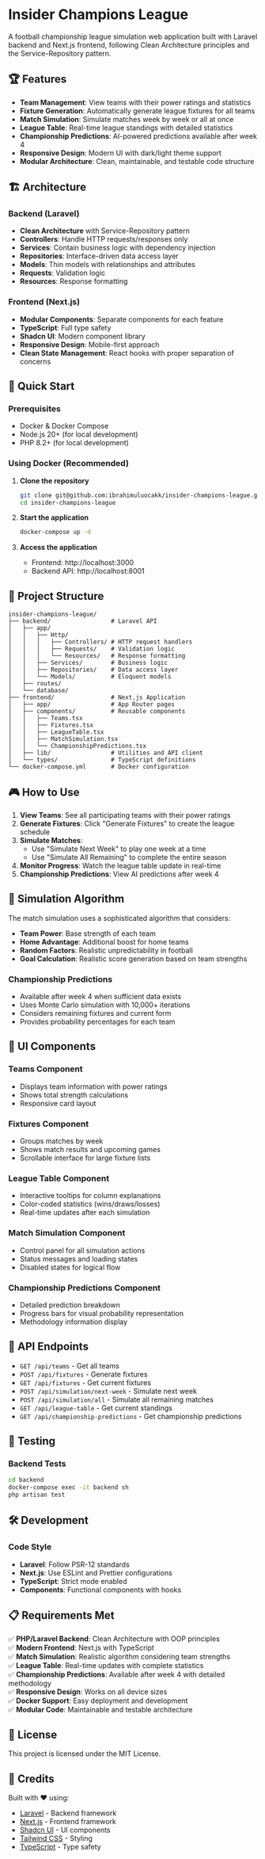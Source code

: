 # Insider Champions League

A football championship league simulation web application built with Laravel backend and Next.js frontend, following Clean Architecture principles and the Service-Repository pattern.

## 🏆 Features

- **Team Management**: View teams with their power ratings and statistics
- **Fixture Generation**: Automatically generate league fixtures for all teams
- **Match Simulation**: Simulate matches week by week or all at once
- **League Table**: Real-time league standings with detailed statistics
- **Championship Predictions**: AI-powered predictions available after week 4
- **Responsive Design**: Modern UI with dark/light theme support
- **Modular Architecture**: Clean, maintainable, and testable code structure

## 🏗️ Architecture

### Backend (Laravel)
- **Clean Architecture** with Service-Repository pattern
- **Controllers**: Handle HTTP requests/responses only
- **Services**: Contain business logic with dependency injection
- **Repositories**: Interface-driven data access layer
- **Models**: Thin models with relationships and attributes
- **Requests**: Validation logic
- **Resources**: Response formatting

### Frontend (Next.js)
- **Modular Components**: Separate components for each feature
- **TypeScript**: Full type safety
- **Shadcn UI**: Modern component library
- **Responsive Design**: Mobile-first approach
- **Clean State Management**: React hooks with proper separation of concerns

## 🚀 Quick Start

### Prerequisites
- Docker & Docker Compose
- Node.js 20+ (for local development)
- PHP 8.2+ (for local development)

### Using Docker (Recommended)

1. **Clone the repository**
   ```bash
   git clone git@github.com:ibrahimuluocakk/insider-champions-league.git
   cd insider-champions-league
   ```

2. **Start the application**
   ```bash
   docker-compose up -d
   ```

3. **Access the application**
   - Frontend: http://localhost:3000
   - Backend API: http://localhost:8001

## 📁 Project Structure

```
insider-champions-league/
├── backend/                 # Laravel API
│   ├── app/
│   │   ├── Http/
│   │   │   ├── Controllers/ # HTTP request handlers
│   │   │   ├── Requests/    # Validation logic
│   │   │   └── Resources/   # Response formatting
│   │   ├── Services/        # Business logic
│   │   ├── Repositories/    # Data access layer
│   │   └── Models/          # Eloquent models
│   ├── routes/
│   └── database/
├── frontend/                # Next.js Application
│   ├── app/                 # App Router pages
│   ├── components/          # Reusable components
│   │   ├── Teams.tsx
│   │   ├── Fixtures.tsx
│   │   ├── LeagueTable.tsx
│   │   ├── MatchSimulation.tsx
│   │   └── ChampionshipPredictions.tsx
│   ├── lib/                 # Utilities and API client
│   └── types/               # TypeScript definitions
└── docker-compose.yml       # Docker configuration
```

## 🎮 How to Use

1. **View Teams**: See all participating teams with their power ratings
2. **Generate Fixtures**: Click "Generate Fixtures" to create the league schedule
3. **Simulate Matches**: 
   - Use "Simulate Next Week" to play one week at a time
   - Use "Simulate All Remaining" to complete the entire season
4. **Monitor Progress**: Watch the league table update in real-time
5. **Championship Predictions**: View AI predictions after week 4

## 🧮 Simulation Algorithm

The match simulation uses a sophisticated algorithm that considers:
- **Team Power**: Base strength of each team
- **Home Advantage**: Additional boost for home teams
- **Random Factors**: Realistic unpredictability in football
- **Goal Calculation**: Realistic score generation based on team strengths

### Championship Predictions
- Available after week 4 when sufficient data exists
- Uses Monte Carlo simulation with 10,000+ iterations
- Considers remaining fixtures and current form
- Provides probability percentages for each team

## 🎨 UI Components

### Teams Component
- Displays team information with power ratings
- Shows total strength calculations
- Responsive card layout

### Fixtures Component
- Groups matches by week
- Shows match results and upcoming games
- Scrollable interface for large fixture lists

### League Table Component
- Interactive tooltips for column explanations
- Color-coded statistics (wins/draws/losses)
- Real-time updates after each simulation

### Match Simulation Component
- Control panel for all simulation actions
- Status messages and loading states
- Disabled states for logical flow

### Championship Predictions Component
- Detailed prediction breakdown
- Progress bars for visual probability representation
- Methodology information display

## 🔧 API Endpoints

- `GET /api/teams` - Get all teams
- `POST /api/fixtures` - Generate fixtures
- `GET /api/fixtures` - Get current fixtures
- `POST /api/simulation/next-week` - Simulate next week
- `POST /api/simulation/all` - Simulate all remaining matches
- `GET /api/league-table` - Get current standings
- `GET /api/championship-predictions` - Get championship predictions

## 🧪 Testing

### Backend Tests
```bash
cd backend
docker-compose exec -it backend sh
php artisan test
```
## 🛠️ Development

### Code Style
- **Laravel**: Follow PSR-12 standards
- **Next.js**: Use ESLint and Prettier configurations
- **TypeScript**: Strict mode enabled
- **Components**: Functional components with hooks

## 📋 Requirements Met

✅ **PHP/Laravel Backend**: Clean Architecture with OOP principles  
✅ **Modern Frontend**: Next.js with TypeScript  
✅ **Match Simulation**: Realistic algorithm considering team strengths  
✅ **League Table**: Real-time updates with complete statistics  
✅ **Championship Predictions**: Available after week 4 with detailed methodology  
✅ **Responsive Design**: Works on all device sizes  
✅ **Docker Support**: Easy deployment and development  
✅ **Modular Code**: Maintainable and testable architecture  

## 📄 License

This project is licensed under the MIT License.

## 🏅 Credits

Built with ❤️ using:
- [Laravel](https://laravel.com/) - Backend framework
- [Next.js](https://nextjs.org/) - Frontend framework
- [Shadcn UI](https://ui.shadcn.com/) - UI components
- [Tailwind CSS](https://tailwindcss.com/) - Styling
- [TypeScript](https://www.typescriptlang.org/) - Type safety 